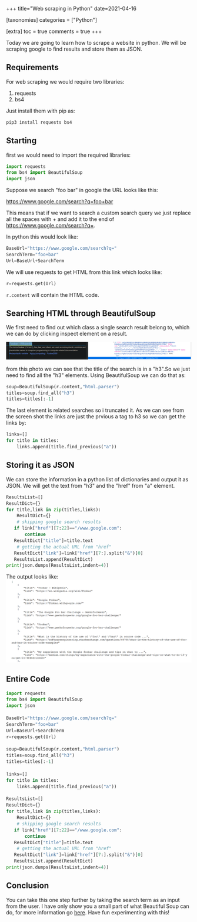 +++
title="Web scraping in Python"
date=2021-04-16

[taxonomies]
categories = ["Python"]

[extra]
toc = true
comments = true
+++

Today we are going to learn how to scrape a website in python. We will be scraping google to find results and store them as JSON.

## Requirements

For web scraping we would require two libraries: 

1. requests
2. bs4

Just install them with pip as:

```bash
pip3 install requests bs4
```
## Starting

first we would need to import the required libraries:

```py
import requests
from bs4 import BeautifulSoup
import json
```
Suppose we search "foo bar" in google the URL looks like this:

https://www.google.com/search?q=foo+bar 

This means that if we want to search a custom search query we just replace all the spaces with + and add it to the end of https://www.google.com/search?q=.

In python this would look like:

```python
BaseUrl="https://www.google.com/search?q="
SearchTerm="foo+bar"
Url=BaseUrl+SearchTerm
```
We will use requests to get HTML from this link which looks like:

```python
r=requests.get(Url)
```
`r.content` will contain the HTML code.

## Searching HTML through BeautifulSoup

We first need to find out which class a single search result belong to, which we can do by clicking inspect element on a result.

![output](/assets/web-scraping-in-python-1.png)

from this photo we can see that the title of the search is in a "h3".So we just need to find all the "h3"  elements. Using BeautifulSoup we can do that as:
```python
soup=BeautifulSoup(r.content,"html.parser")
titles=soup.find_all("h3")
titles=titles[:-1]
```
The last element is related searches so i truncated it. As we can see from the screen shot the links are just the prvious a tag to h3 so we can get the links by:
```py
links=[]
for title in titles:
    links.append(title.find_previous("a"))
```
## Storing it as JSON
We can store the information in a python list of dictionaries and output it as JSON. We will get the text from "h3" and the "href" from "a" element.
```py
ResultsList=[]
ResultDict={}
for title,link in zip(titles,links):
	ResultDict={}
	# skipping google search results
​	if link["href"][7:22]=="/www.google.com":
​		continue
​	ResultDict["title"]=title.text
	# getting the actual URL from "href"
​	ResultDict["link"]=link["href"][7:].split("&")[0]
​	ResultsList.append(ResultDict)
print(json.dumps(ResultsList,indent=4))
```

The output looks like:
![output](/assets/web-scraping-in-python-2.png)

## Entire Code
```py
import requests
from bs4 import BeautifulSoup
import json

BaseUrl="https://www.google.com/search?q="
SearchTerm="foo+bar"
Url=BaseUrl+SearchTerm
r=requests.get(Url)

soup=BeautifulSoup(r.content,"html.parser")
titles=soup.find_all("h3")
titles=titles[:-1]

links=[]
for title in titles:
    links.append(title.find_previous("a"))

ResultsList=[]
ResultDict={}
for title,link in zip(titles,links):
	ResultDict={}
	# skipping google search results
​	if link["href"][7:22]=="/www.google.com":
​		continue
​	ResultDict["title"]=title.text
	# getting the actual URL from "href"
​	ResultDict["link"]=link["href"][7:].split("&")[0]
​	ResultsList.append(ResultDict)
print(json.dumps(ResultsList,indent=4))
```
## Conclusion
You can take this one step further by taking the search term as an input from the user. I have only show you a small part of what Beautiful Soup can do, for more information go [here](https://beautiful-soup-4.readthedocs.io/en/latest/). Have fun experimenting with this!
